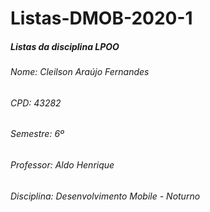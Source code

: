 # Listas-DMOB-2020-1

##### Listas da disciplina LPOO

###### Nome: Cleilson Araújo Fernandes
###### CPD: 43282
###### Semestre: 6º
###### Professor: Aldo Henrique
###### Disciplina: Desenvolvimento Mobile - Noturno
